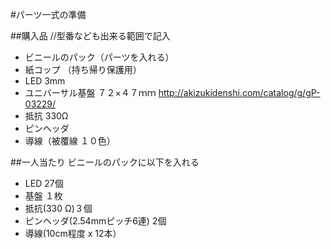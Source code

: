 #パーツ一式の準備

##購入品
//型番なども出来る範囲で記入
- ビニールのパック（パーツを入れる）
- 紙コップ （持ち帰り保護用）
- LED 3mm
- ユニバーサル基盤 ７２×４７ｍｍ <http://akizukidenshi.com/catalog/g/gP-03229/>
- 抵抗 330Ω
- ピンヘッダ 
- 導線（被覆線 １０色）

##一人当たり
ビニールのパックに以下を入れる
- LED 27個
- 基盤 １枚
- 抵抗(330 Ω)３個
- ピンヘッダ(2.54mmピッチ6連) 2個
- 導線(10cm程度 x 12本）
